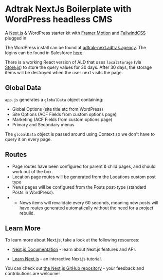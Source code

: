 # Adtrak NextJs Boilerplate with WordPress headless CMS
A [Next.js](https://nextjs.org/) & WordPress starter kit with [Framer Motion](https://www.framer.com/motion/) and [TailwindCSS](https://tailwindcss.com/) plugged in

The WordPress install can be found at [adtrak-next.adtrak.agency](https://adtrak-next.adtrak.agency/). The logins can be found in Salesforce [here](https://adtrak.lightning.force.com/lightning/r/Password__c/a0J08000018LHt5EAG/view)

There is a working React version of ALD that uses ```localStorage``` (via [Store.js](https://www.npmjs.com/package/store-js)) to store the query values for 30 days. After 30 days, the storage items will be destroyed when the user next visits the page.

## Global Data
```app.js``` generates a ```globalData``` object containing:
- Global Options (site title etc from WordPress)
- Site Options (ACF Fields from custom options page)
- Marketing (ACF Fields from custom options page)
- Primary and Secondary menus 

The ```globalData``` object is passed around using Context so we don't have to query it on every page. 

## Routes
- Page routes have been configured for parent & child pages, and should work out of the box. 
- Location page routes will be generated from the Locations custom post type
- News pages will be configured from the Posts post-type (standard Posts in WordPress).
-  - News items will revalidate every 60 seconds, meaning new posts will have routes generated automatically without the need for a project rebuild.

## Learn More

To learn more about Next.js, take a look at the following resources:

-  [Next.js Documentation](https://nextjs.org/docs) - learn about Next.js features and API.

-  [Learn Next.js](https://nextjs.org/learn) - an interactive Next.js tutorial.

You can check out [the Next.js GitHub repository](https://github.com/vercel/next.js/) - your feedback and contributions are welcome!
